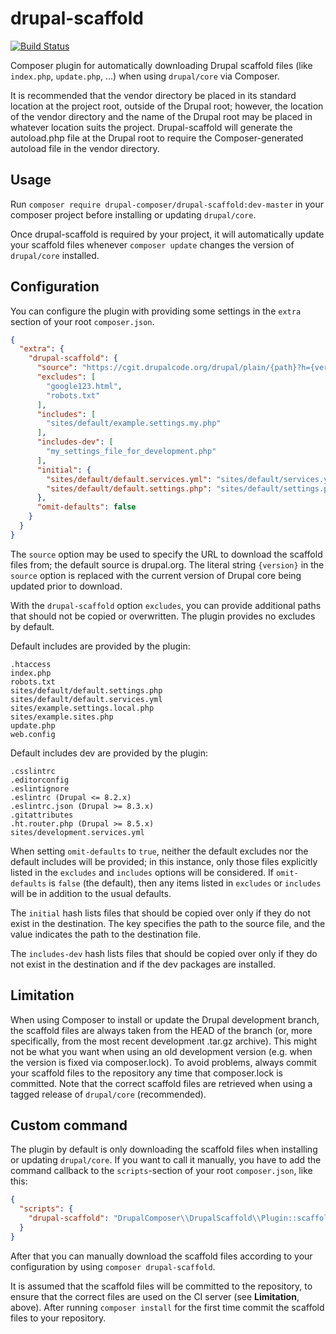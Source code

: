 # drupal-scaffold

[![Build Status](https://travis-ci.org/drupal-composer/drupal-scaffold.svg?branch=master)](https://travis-ci.org/drupal-composer/drupal-scaffold)

Composer plugin for automatically downloading Drupal scaffold files (like
`index.php`, `update.php`, …) when using `drupal/core` via Composer.

It is recommended that the vendor directory be placed in its standard location
at the project root, outside of the Drupal root; however, the location of the
vendor directory and the name of the Drupal root may be placed in whatever
location suits the project.  Drupal-scaffold will generate the autoload.php
file at the Drupal root to require the Composer-generated autoload file in the
vendor directory.

## Usage

Run `composer require drupal-composer/drupal-scaffold:dev-master` in your composer
project before installing or updating `drupal/core`.

Once drupal-scaffold is required by your project, it will automatically update
your scaffold files whenever `composer update` changes the version of
`drupal/core` installed.

## Configuration

You can configure the plugin with providing some settings in the `extra` section
of your root `composer.json`.

```json
{
  "extra": {
    "drupal-scaffold": {
      "source": "https://cgit.drupalcode.org/drupal/plain/{path}?h={version}",
      "excludes": [
        "google123.html",
        "robots.txt"
      ],
      "includes": [
        "sites/default/example.settings.my.php"
      ],
      "includes-dev": [
        "my_settings_file_for_development.php"
      ],
      "initial": {
        "sites/default/default.services.yml": "sites/default/services.yml",
        "sites/default/default.settings.php": "sites/default/settings.php"
      },
      "omit-defaults": false
    }
  }
}
```
The `source` option may be used to specify the URL to download the
scaffold files from; the default source is drupal.org. The literal string
`{version}` in the `source` option is replaced with the current version of
Drupal core being updated prior to download.

With the `drupal-scaffold` option `excludes`, you can provide additional paths
that should not be copied or overwritten. The plugin provides no excludes by
default.

Default includes are provided by the plugin:
```
.htaccess
index.php
robots.txt
sites/default/default.settings.php
sites/default/default.services.yml
sites/example.settings.local.php
sites/example.sites.php
update.php
web.config
```

Default includes dev are provided by the plugin:
```
.csslintrc
.editorconfig
.eslintignore
.eslintrc (Drupal <= 8.2.x)
.eslintrc.json (Drupal >= 8.3.x)
.gitattributes
.ht.router.php (Drupal >= 8.5.x)
sites/development.services.yml
```

When setting `omit-defaults` to `true`, neither the default excludes nor the
default includes will be provided; in this instance, only those files explicitly
listed in the `excludes` and `includes` options will be considered. If
`omit-defaults` is `false` (the default), then any items listed in `excludes`
or `includes` will be in addition to the usual defaults.

The `initial` hash lists files that should be copied over only if they do not
exist in the destination. The key specifies the path to the source file, and
the value indicates the path to the destination file.

The `includes-dev` hash lists files that should be copied over only if they do not
exist in the destination and if the dev packages are installed.

## Limitation

When using Composer to install or update the Drupal development branch, the
scaffold files are always taken from the HEAD of the branch (or, more
specifically, from the most recent development .tar.gz archive). This might
not be what you want when using an old development version (e.g. when the
version is fixed via composer.lock). To avoid problems, always commit your
scaffold files to the repository any time that composer.lock is committed.
Note that the correct scaffold files are retrieved when using a tagged release
of `drupal/core` (recommended).

## Custom command

The plugin by default is only downloading the scaffold files when installing or
updating `drupal/core`. If you want to call it manually, you have to add the
command callback to the `scripts`-section of your root `composer.json`, like this:

```json
{
  "scripts": {
    "drupal-scaffold": "DrupalComposer\\DrupalScaffold\\Plugin::scaffold"
  }
}
```

After that you can manually download the scaffold files according to your
configuration by using `composer drupal-scaffold`.

It is assumed that the scaffold files will be committed to the repository, to
ensure that the correct files are used on the CI server (see **Limitation**,
above). After running `composer install` for the first time commit the scaffold
files to your repository.
